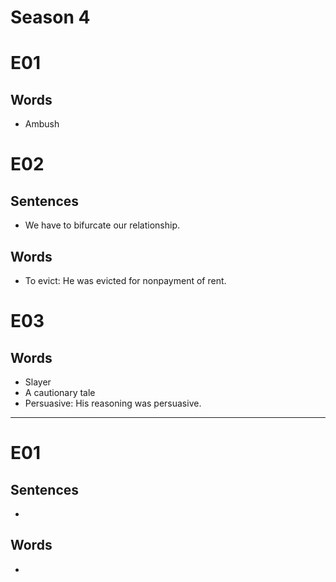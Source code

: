 # Season 4

# E01

## Words

- Ambush

# E02

## Sentences

- We have to bifurcate our relationship.

## Words

- To evict: He was evicted for nonpayment of rent.

# E03

## Words

- Slayer
- A cautionary tale
- Persuasive: His reasoning was persuasive.

---

# E01

## Sentences

- 

## Words

-